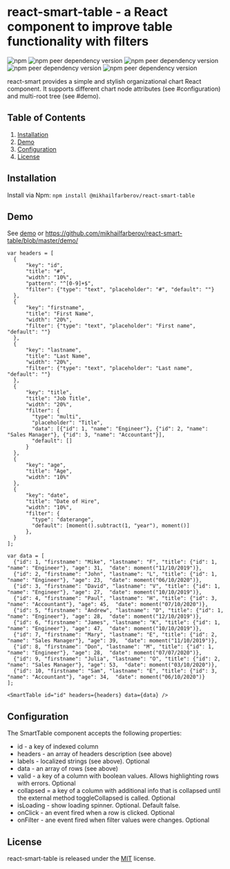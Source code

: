 # react-smart-table - a React component to improve table functionality with filters

![npm](https://img.shields.io/npm/v/@mikhailfarberov/react-smart-table)
![npm peer dependency version](https://img.shields.io/npm/dependency-version/@mikhailfarberov/react-smart-table/peer/react)
![npm peer dependency version](https://img.shields.io/npm/dependency-version/@mikhailfarberov/react-smart-table/peer/react-dom)
![npm peer dependency version](https://img.shields.io/npm/dependency-version/@mikhailfarberov/react-smart-table/peer/prop-types)
![npm peer dependency version](https://img.shields.io/npm/dependency-version/@mikhailfarberov/react-smart-table/peer/reactstrap)

react-smart provides a simple and stylish organizational chart React component. It supports different chart node attributes (see #configuration) and multi-root tree (see #demo).

## Table of Contents

1. [Installation](#installation)
2. [Demo](#usage)
3. [Configuration](#configuration)
4. [License](#license)

## Installation

Install via Npm:
```npm install @mikhailfarberov/react-smart-table```

## Demo

See [demo](https://itworks.pw/demo/react-smart-table/) or https://github.com/mikhailfarberov/react-smart-table/blob/master/demo/

```
var headers = [
  {
      "key": "id", 
      "title": "#", 
      "width": "10%", 
      "pattern": "^[0-9]+$", 
      "filter": {"type": "text", "placeholder": "#", "default": ""}
  },
  {
      "key": "firstname", 
      "title": "First Name", 
      "width": "20%", 
      "filter": {"type": "text", "placeholder": "First name", "default": ""}
  },
  {
      "key": "lastname", 
      "title": "Last Name", 
      "width": "20%", 
      "filter": {"type": "text", "placeholder": "Last name", "default": ""}
  },
  {
      "key": "title", 
      "title": "Job Title", 
      "width": "20%", 
      "filter": {
        "type": "multi", 
        "placeholder": "Title", 
        "data": [{"id": 1, "name": "Engineer"}, {"id": 2, "name": "Sales Manager"}, {"id": 3, "name": "Accountant"}],
        "default": []
      }
  },
  {
      "key": "age", 
      "title": "Age", 
      "width": "10%"
  },
  {
      "key": "date", 
      "title": "Date of Hire", 
      "width": "10%",
      "filter": {
        "type": "daterange",
        "default": [moment().subtract(1, "year"), moment()]
      },
  }
];

var data = [
  {"id": 1, "firstname": "Mike", "lastname": "F", "title": {"id": 1, "name": "Engineer"}, "age": 31,  "date": moment("11/10/2019")},
  {"id": 2, "firstname": "John", "lastname": "L", "title": {"id": 1, "name": "Engineer"}, "age": 23,  "date": moment("06/10/2020")},
  {"id": 3, "firstname": "David", "lastname": "V", "title": {"id": 1, "name": "Engineer"}, "age": 27,  "date": moment("10/10/2019")},
  {"id": 4, "firstname": "Paul", "lastname": "H", "title": {"id": 3, "name": "Accountant"}, "age": 45,  "date": moment("07/10/2020")},
  {"id": 5, "firstname": "Andrew", "lastname": "D", "title": {"id": 1, "name": "Engineer"}, "age": 28,  "date": moment("12/10/2019")},
  {"id": 6, "firstname": "James", "lastname": "K", "title": {"id": 1, "name": "Engineer"}, "age": 47,  "date": moment("10/10/2019")},
  {"id": 7, "firstname": "Mary", "lastname": "E", "title": {"id": 2, "name": "Sales Manager"}, "age": 39,  "date": moment("11/10/2019")},
  {"id": 8, "firstname": "Don", "lastname": "M", "title": {"id": 1, "name": "Engineer"}, "age": 28,  "date": moment("07/07/2020")},
  {"id": 9, "firstname": "Julia", "lastname": "O", "title": {"id": 2, "name": "Sales Manager"}, "age": 53,  "date": moment("03/10/2020")},
  {"id": 10, "firstname": "Sam", "lastname": "E", "title": {"id": 3, "name": "Accountant"}, "age": 34,  "date": moment("06/10/2020")}
];

<SmartTable id="id" headers={headers} data={data} />
```

## Configuration

The SmartTable component accepts the following properties:
* id - a key of indexed column 
* headers - an array of headers description (see above)
* labels - localized strings (see above). Optional
* data - an array of rows (see above)
* valid - a key of a column with boolean values. Allows highlighting rows with errors. Optional 
* collapsed = a key of a column with additional info that is collapsed until the external method toggleCollapsed is called. Optional
* isLoading - show loading spinner. Optional. Default false.
* onClick - an event fired when a row is clicked. Optional
* onFilter - ane event fired when filter values were changes. Optional


## License
react-smart-table is released under the [MIT](https://github.com/mikhailfarberov/react-smart-table/blob/master/LICENSE) license.